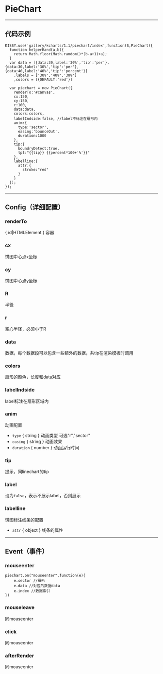 # PieChart
---
代码示例
---
```
KISSY.use('gallery/kcharts/1.1/piechart/index',function(S,PieChart){
  function helperRand(a,b){
    return Math.floor(Math.random()*(b-a+1)+a);
  }
  var data = [{data:30,label:'30%','tip':'per'},{data:30,label:'30%','tip':'per'},{data:40,label:'40%','tip':'percent'}]
    ,labels = ['30%','40%','30%']
    ,colors = [{DEFAULT:'red'}]

  var piechart = new PieChart({
    renderTo:'#canvas',
    cx:150,
    cy:150,
    r:100,
    data:data,
    colors:colors,
    labelIndside:false, //label不标注在扇形内
    anim:{
      type:'sector',
      easing:'bounceOut',
      duration:1000
    },
    tip:{
      boundryDetect:true,
      tpl:"{{tip}} {{percent*100+'%'}}"
    },
    labelline:{
      attr:{
        stroke:"red"
      }
    }
  });
});

```

---
Config（详细配置）
---
### renderTo 
{ id|HTMLElement } 容器

### cx
饼图中心点x坐标

### cy
饼图中心点y坐标

### R
半径

### r
空心半径，必须小于R

### data
数据，每个数据段可以包含一些额外的数据，共tip在渲染模板时调用

### colors
扇形的颜色，长度和data对应

### labelIndside
label标注在扇形区域内

### anim
动画配置
- `type` { string } 动画类型 可选"r","sector"
- `easing` { string } 动画效果
- `duration` { number } 动画运行时间

### tip
提示，同linechart的tip

### label
设为`false`，表示不展示label，否则展示

### labelline
饼图标注线条的配置
- `attr` { object } 线条的属性


---
Event（事件）
---

### mouseenter

```
piechart.on("mouseenter",function(e){
    e.sector //扇形
    e.data //对应的数据data
    e.index //数据索引
})
```

### mouseleave
同mouseenter

### click
同mouseenter

### afterRender
同mouseenter
